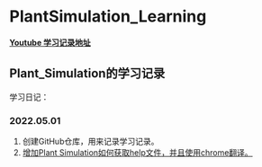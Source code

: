 # PlantSimulation_Learning

 [**Youtube 学习记录地址**](https://www.youtube.com/user/weitungwang/videos) 


## Plant_Simulation的学习记录

学习日记：








### 2022.05.01
1. 创建GitHub仓库，用来记录学习记录。
2. [增加Plant Simulation如何获取help文件，并且使用chrome翻译。](https://youtu.be/XaVzhJewkkU)